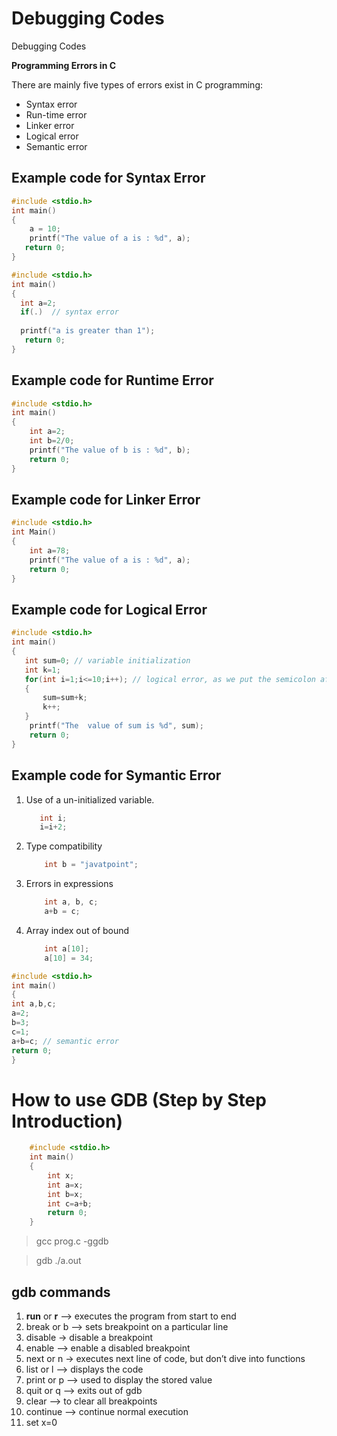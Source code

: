 # Debugging Codes
 Debugging Codes
 
 **Programming Errors in C**
 
There are mainly five types of errors exist in C programming:

- Syntax error
- Run-time error
- Linker error
- Logical error
- Semantic error
 
## Example code for Syntax Error

```C
#include <stdio.h>  
int main()  
{  
    a = 10;  
    printf("The value of a is : %d", a);  
   return 0;  
}  
```

```C
#include <stdio.h>  
int main()  
{  
  int a=2;  
  if(.)  // syntax error  
  
  printf("a is greater than 1");  
   return 0;  
}  
```

## Example code for Runtime Error

```C
#include <stdio.h>  
int main()  
{  
    int a=2;  
    int b=2/0;  
    printf("The value of b is : %d", b);  
    return 0;  
}  
```

## Example code for Linker Error

```C
#include <stdio.h>  
int Main()  
{  
    int a=78;  
    printf("The value of a is : %d", a);  
    return 0;  
}  
```

## Example code for Logical Error

```C
#include <stdio.h>  
int main()  
{  
   int sum=0; // variable initialization  
   int k=1;  
   for(int i=1;i<=10;i++); // logical error, as we put the semicolon after loop  
   {  
       sum=sum+k;  
       k++;  
   }  
    printf("The  value of sum is %d", sum);  
    return 0;  
}  
```

## Example code for Symantic Error

1.  Use of a un-initialized variable.
    ```C
       int i;
       i=i+2;
    ```
2.  Type compatibility
    ```C
        int b = "javatpoint";
    ```
3.  Errors in expressions

    ```C
        int a, b, c;
        a+b = c;
    ```

4.  Array index out of bound

    ```C
        int a[10];
        a[10] = 34;
    ```


```C
#include <stdio.h>  
int main()  
{  
int a,b,c;  
a=2;  
b=3;  
c=1;  
a+b=c; // semantic error  
return 0;  
}  
```
# How to use GDB (Step by Step Introduction)

```C
    #include <stdio.h>  
    int main()  
    {  
        int x;
        int a=x;
        int b=x;
        int c=a+b;
        return 0;  
    }  
```

> gcc prog.c -ggdb

> gdb ./a.out

## gdb commands

1.  **run** or **r**    –> executes the program from start to end
2.  break or b  –> sets breakpoint on a particular line
3.  disable     -> disable a breakpoint
4.  enable      –> enable a disabled breakpoint
5.  next or n   -> executes next line of code, but don’t dive into functions
6.  list or l   –> displays the code
7.  print or p  –> used to display the stored value
8.  quit or q   –> exits out of gdb
9.  clear       –> to clear all breakpoints
10. continue    –> continue normal execution
11. set x=0




